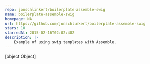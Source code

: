 ```yaml
---
repo: jonschlinkert/boilerplate-assemble-swig
name: boilerplate-assemble-swig
homepage: NA
url: https://github.com/jonschlinkert/boilerplate-assemble-swig
stars: 10
starredAt: 2015-02-16T02:02:48Z
description: |-
    Example of using swig templates with Assemble.
---
```


[object Object]
